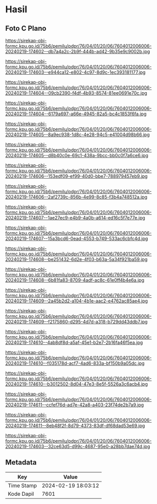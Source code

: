 # Hasil

## Foto C Plano

https://sirekap-obj-formc.kpu.go.id/75b6/pemilu/pdpr/76/04/01/20/06/7604012006006-20240219-174602--db7a4a2c-2b9f-444b-ad42-9b35e9c9002b.jpg

https://sirekap-obj-formc.kpu.go.id/75b6/pemilu/pdpr/76/04/01/20/06/7604012006006-20240219-174603--e944ca12-e802-4c97-8d9c-1ec393181177.jpg

https://sirekap-obj-formc.kpu.go.id/75b6/pemilu/pdpr/76/04/01/20/06/7604012006006-20240219-174604--09cb2390-f4df-4b93-8574-81ee0691e70c.jpg

https://sirekap-obj-formc.kpu.go.id/75b6/pemilu/pdpr/76/04/01/20/06/7604012006006-20240219-174604--6179a697-a66e-4945-82a5-bc4c1853f6fa.jpg

https://sirekap-obj-formc.kpu.go.id/75b6/pemilu/pdpr/76/04/01/20/06/7604012006006-20240219-174605--8a9ec938-1d8c-4e28-94c5-e41004d98b66.jpg

https://sirekap-obj-formc.kpu.go.id/75b6/pemilu/pdpr/76/04/01/20/06/7604012006006-20240219-174605--d8b40c0e-69c1-438a-9bcc-bb0c0f7a6ce6.jpg

https://sirekap-obj-formc.kpu.go.id/75b6/pemilu/pdpr/76/04/01/20/06/7604012006006-20240219-174606--153edf09-ef99-40d0-bbe7-788979457eb9.jpg

https://sirekap-obj-formc.kpu.go.id/75b6/pemilu/pdpr/76/04/01/20/06/7604012006006-20240219-174606--2af2739c-856b-4e99-8c85-f3b4a748512a.jpg

https://sirekap-obj-formc.kpu.go.id/75b6/pemilu/pdpr/76/04/01/20/06/7604012006006-20240219-174607--1ae27ec9-e4b9-4a0b-a614-ed16c5f7e77e.jpg

https://sirekap-obj-formc.kpu.go.id/75b6/pemilu/pdpr/76/04/01/20/06/7604012006006-20240219-174607--15a3bcd6-0ead-4553-b749-533ac6cbfc4d.jpg

https://sirekap-obj-formc.kpu.go.id/75b6/pemilu/pdpr/76/04/01/20/06/7604012006006-20240219-174608--be251432-6d2e-4f03-b63a-5a34f921ba59.jpg

https://sirekap-obj-formc.kpu.go.id/75b6/pemilu/pdpr/76/04/01/20/06/7604012006006-20240219-174608--6b81fa83-8709-4adf-ac8c-61e0ff4b4e6a.jpg

https://sirekap-obj-formc.kpu.go.id/75b6/pemilu/pdpr/76/04/01/20/06/7604012006006-20240219-174609--2a45b2d2-a104-4b1e-aac2-e4762ac85ae4.jpg

https://sirekap-obj-formc.kpu.go.id/75b6/pemilu/pdpr/76/04/01/20/06/7604012006006-20240219-174609--f2175860-d295-4d7d-a318-b729dd43ddb7.jpg

https://sirekap-obj-formc.kpu.go.id/75b6/pemilu/pdpr/76/04/01/20/06/7604012006006-20240219-174610--4ab8df8d-a5af-45e1-b2e7-2b16fa46f5ea.jpg

https://sirekap-obj-formc.kpu.go.id/75b6/pemilu/pdpr/76/04/01/20/06/7604012006006-20240219-174610--f035178d-acf7-4ad6-833a-bf150b9a05dc.jpg

https://sirekap-obj-formc.kpu.go.id/75b6/pemilu/pdpr/76/04/01/20/06/7604012006006-20240219-174610--b3012502-8d04-47e3-8e5f-5526a3c6acb4.jpg

https://sirekap-obj-formc.kpu.go.id/75b6/pemilu/pdpr/76/04/01/20/06/7604012006006-20240219-174611--ccfef76d-ad7e-42a8-a403-23f74de2b7a9.jpg

https://sirekap-obj-formc.kpu.go.id/75b6/pemilu/pdpr/76/04/01/20/06/7604012006006-20240219-174611--8eb48f2f-8d79-4373-83df-df68dad53e69.jpg

https://sirekap-obj-formc.kpu.go.id/75b6/pemilu/pdpr/76/04/01/20/06/7604012006006-20240219-174603--32ce63d5-d99c-4687-95e0-a28bb7dae74d.jpg


## Metadata

| Key        | Value               |
| ---------- | ------------------- |
| Time Stamp | 2024-02-19 18:03:12 |
| Kode Dapil | 7601                |




